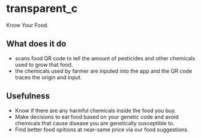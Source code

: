 # transparent_c

Know Your Food.

## What does it do
- scans food QR code to tell the amount of pesticides and other chemicals used to grow that food.
- the chemicals used by farmer are inputed into the app and the QR code traces the origin and input.

## Usefulness
- Know if there are any harmful chemicals inside the food you buy.
- Make decisions to eat food based on your genetic code and avoid chemicals that cause disease you are genetically susceptible to.
- Find better food opitions at near-same price via our food suggestions.
